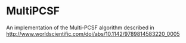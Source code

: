 # MultiPCSF
An implementation of the Multi-PCSF algorithm described in http://www.worldscientific.com/doi/abs/10.1142/9789814583220_0005
